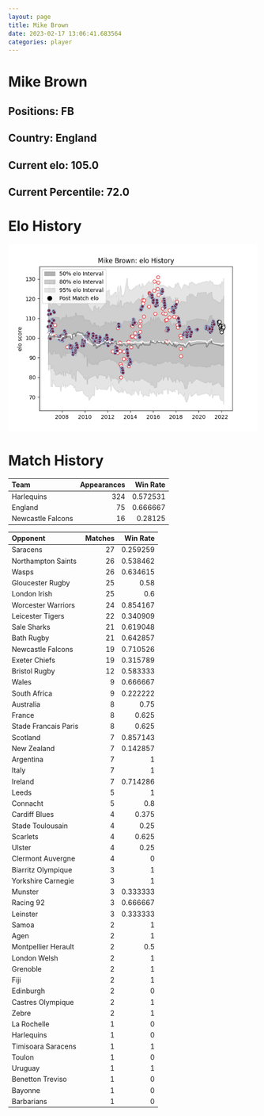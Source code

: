 ```yaml
---  
layout: page  
title: Mike Brown  
date: 2023-02-17 13:06:41.683564  
categories: player  
---
```

# Mike Brown

## Positions: FB

## Country: England

## Current elo: 105.0

## Current Percentile: 72.0

# Elo History


![elo history](history_MikeBrown.png)
# Match History


| Team              |   Appearances |   Win Rate |
|:------------------|--------------:|-----------:|
| Harlequins        |           324 |   0.572531 |
| England           |            75 |   0.666667 |
| Newcastle Falcons |            16 |   0.28125  |

| Opponent             |   Matches |   Win Rate |
|:---------------------|----------:|-----------:|
| Saracens             |        27 |   0.259259 |
| Northampton Saints   |        26 |   0.538462 |
| Wasps                |        26 |   0.634615 |
| Gloucester Rugby     |        25 |   0.58     |
| London Irish         |        25 |   0.6      |
| Worcester Warriors   |        24 |   0.854167 |
| Leicester Tigers     |        22 |   0.340909 |
| Sale Sharks          |        21 |   0.619048 |
| Bath Rugby           |        21 |   0.642857 |
| Newcastle Falcons    |        19 |   0.710526 |
| Exeter Chiefs        |        19 |   0.315789 |
| Bristol Rugby        |        12 |   0.583333 |
| Wales                |         9 |   0.666667 |
| South Africa         |         9 |   0.222222 |
| Australia            |         8 |   0.75     |
| France               |         8 |   0.625    |
| Stade Francais Paris |         8 |   0.625    |
| Scotland             |         7 |   0.857143 |
| New Zealand          |         7 |   0.142857 |
| Argentina            |         7 |   1        |
| Italy                |         7 |   1        |
| Ireland              |         7 |   0.714286 |
| Leeds                |         5 |   1        |
| Connacht             |         5 |   0.8      |
| Cardiff Blues        |         4 |   0.375    |
| Stade Toulousain     |         4 |   0.25     |
| Scarlets             |         4 |   0.625    |
| Ulster               |         4 |   0.25     |
| Clermont Auvergne    |         4 |   0        |
| Biarritz Olympique   |         3 |   1        |
| Yorkshire Carnegie   |         3 |   1        |
| Munster              |         3 |   0.333333 |
| Racing 92            |         3 |   0.666667 |
| Leinster             |         3 |   0.333333 |
| Samoa                |         2 |   1        |
| Agen                 |         2 |   1        |
| Montpellier Herault  |         2 |   0.5      |
| London Welsh         |         2 |   1        |
| Grenoble             |         2 |   1        |
| Fiji                 |         2 |   1        |
| Edinburgh            |         2 |   0        |
| Castres Olympique    |         2 |   1        |
| Zebre                |         2 |   1        |
| La Rochelle          |         1 |   0        |
| Harlequins           |         1 |   0        |
| Timisoara Saracens   |         1 |   1        |
| Toulon               |         1 |   0        |
| Uruguay              |         1 |   1        |
| Benetton Treviso     |         1 |   0        |
| Bayonne              |         1 |   0        |
| Barbarians           |         1 |   0        |